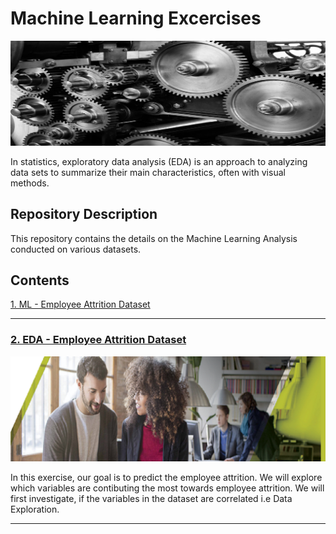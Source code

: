 # Machine Learning Excercises

![images.jpeg](ML_Images/ML2.jpg)

In statistics, exploratory data analysis (EDA) is an approach to analyzing data sets to summarize their main characteristics, often with visual methods. 

## Repository Description

This repository contains the details on the Machine Learning Analysis conducted on various datasets.

## Contents

[1. ML - Employee Attrition Dataset](#section1)<br>

___

<a id=section2></a>
### [2. EDA - Employee Attrition Dataset](./EDA_HEA)

![images.jpeg](ML_Images/HEA_Banner.png)

In this exercise, our goal is to predict the employee attrition. We will explore which variables are contibuting the most towards employee attrition. We will first investigate, if the variables in the dataset are correlated i.e Data Exploration.
___


